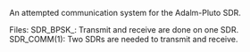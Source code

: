 An attempted communication system for the Adalm-Pluto SDR. 

Files:
SDR_BPSK_: Transmit and receive are done on one SDR.
SDR_COMM(1): Two SDRs are needed to transmit and receive.
